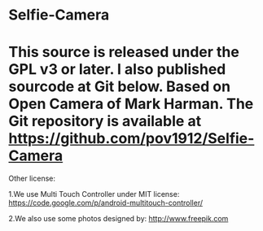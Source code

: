 Selfie-Camera
=============
This source is released under the GPL v3 or later. I also published sourcode at Git below.
Based on Open Camera of Mark Harman.
The Git repository is available at https://github.com/pov1912/Selfie-Camera
=============
Other license:

1.We use Multi Touch Controller under MIT license:
https://code.google.com/p/android-multitouch-controller/

2.We also use some photos designed by:
http://www.freepik.com
